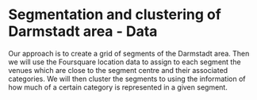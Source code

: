 # Segmentation and clustering of Darmstadt area - Data

Our approach is to create a grid of segments of the Darmstadt area. 
Then we will use the Foursquare location data to assign to each segment 
the venues which are close to the segment centre and their associated categories.
We will then cluster the segments to using the information of how much of a certain category
is represented in a given segment.


